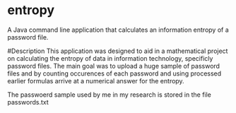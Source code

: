 # entropy
A Java command line application that calculates an information entropy of a password file.

#Description
This application was designed to aid in a mathematical project on calculating the entropy of data in information technology,
specificly password files.
The main goal was to upload a huge sample of password files and by counting occurences of each password and using processed
earlier formulas arrive at a numerical answer for the entropy.

The passwoerd sample used by me in my research is stored in the file passwords.txt
